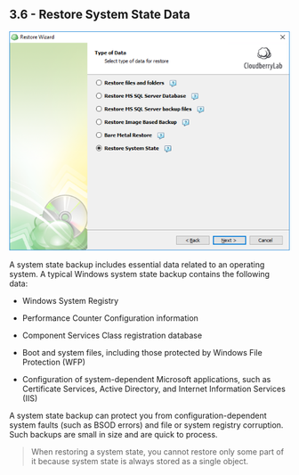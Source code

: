 ## 3.6 - Restore System State Data



![](/assets/restore-system-state-choice.png)





A system state backup includes essential data related to an operating system. A typical Windows system state backup contains the following data:

* Windows System Registry

* Performance Counter Configuration information

* Component Services Class registration database

* Boot and system files, including those protected by Windows File Protection \(WFP\)

* Configuration of system-dependent Microsoft applications, such as Certificate Services, Active Directory, and Internet Information Services \(IIS\)

A system state backup can protect you from configuration-dependent system faults \(such as BSOD errors\) and file or system registry corruption. Such backups are small in size and are quick to process.

> When restoring a system state, you cannot restore only some part of it because system state is always stored as a single object.



